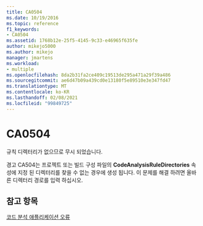 ```yaml
---
title: CA0504
ms.date: 10/19/2016
ms.topic: reference
f1_keywords:
- CA0504
ms.assetid: 1768b12e-25f5-4145-9c33-e46965f635fe
author: mikejo5000
ms.author: mikejo
manager: jmartens
ms.workload:
- multiple
ms.openlocfilehash: 8da2b31fa2ce409c19513de295a471a29f39a486
ms.sourcegitcommit: ae6d47b09a439cd0e13180f5e89510e3e347fd47
ms.translationtype: MT
ms.contentlocale: ko-KR
ms.lasthandoff: 02/08/2021
ms.locfileid: "99849725"
---
```

# <a name="ca0504"></a>CA0504
규칙 디렉터리가 없으므로 무시 되었습니다.

경고 CA504는 프로젝트 또는 빌드 구성 파일의 **CodeAnalysisRuleDirectories** 속성에 지정 된 디렉터리를 찾을 수 없는 경우에 생성 됩니다. 이 문제를 해결 하려면 올바른 디렉터리 경로를 입력 하십시오.

## <a name="see-also"></a>참고 항목
[코드 분석 애플리케이션 오류](../code-quality/code-analysis-application-errors.md)
